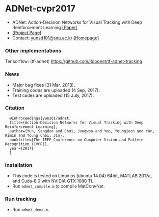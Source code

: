# ADNet-cvpr2017

- ADNet: Action-Decision Networks for Visual Tracking with Deep Reinforcement Learning [[Paper]](https://drive.google.com/open?id=0B34VXh5mZ22cZUs2Umc1cjlBMFU)
- [[Project Page]](https://sites.google.com/view/cvpr2017-adnet) 
- Contact: yunsd101@snu.ac.kr [[Homepage]](https://sites.google.com/view/sdyunhome/)

### Other implementations
Tensorflow: (tf-adnet) https://github.com/ildoonet/tf-adnet-tracking 

### News
- Major bug fixes (31 Mar. 2018).
- Training codes are uploaded (4 Sep, 2017).
- Test codes are uploaded (15 July, 2017).

### Citation
```
  @InProceedings{yun2017adnet,
  title={Action-Decision Networks for Visual Tracking with Deep Reinforcement Learning},
  author={Yun, Sangdoo and Choi, Jongwon and Yoo, Youngjoon and Yun, Kimin and Young Choi, Jin},
  booktitle={The IEEE Conference on Computer Vision and Pattern Recognition (CVPR)},  
  year={2017}
  }
```
  
### Installation  
- This code is tested on Linux os (ubuntu 14.04) 64bit, MATLAB 2017a, and Cuda-8.0 with NVIDIA GTX 1080 TI.
- Run `adnet_compile.m` to compile MatConvNet.

### Run tracking
- Run `adnet_demo.m`.



